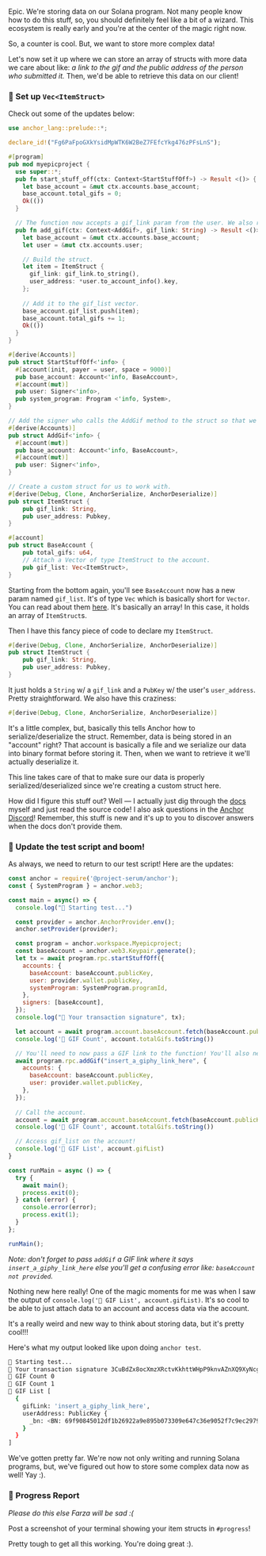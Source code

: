 Epic. We're storing data on our Solana program. Not many people know how to do this stuff, so, you should definitely feel like a bit of a wizard. This ecosystem is really early and you're at the center of the magic right now.

So, a counter is cool. But, we want to store more complex data!

Let's now set it up where we can store an array of structs with more data we care about like: *a link to the gif and the public address of the person who submitted it.* Then, we'd be able to retrieve this data on our client!

### 💎 Set up `Vec<ItemStruct>`

Check out some of the updates below:

```rust
use anchor_lang::prelude::*;

declare_id!("Fg6PaFpoGXkYsidMpWTK6W2BeZ7FEfcYkg476zPFsLnS");

#[program]
pub mod myepicproject {
  use super::*;
  pub fn start_stuff_off(ctx: Context<StartStuffOff>) -> Result <()> {
    let base_account = &mut ctx.accounts.base_account;
    base_account.total_gifs = 0;
    Ok(())
  }

  // The function now accepts a gif_link param from the user. We also reference the user from the Context
  pub fn add_gif(ctx: Context<AddGif>, gif_link: String) -> Result <()> {
    let base_account = &mut ctx.accounts.base_account;
    let user = &mut ctx.accounts.user;

	// Build the struct.
    let item = ItemStruct {
      gif_link: gif_link.to_string(),
      user_address: *user.to_account_info().key,
    };
		
	// Add it to the gif_list vector.
    base_account.gif_list.push(item);
    base_account.total_gifs += 1;
    Ok(())
  }
}

#[derive(Accounts)]
pub struct StartStuffOff<'info> {
  #[account(init, payer = user, space = 9000)]
  pub base_account: Account<'info, BaseAccount>,
  #[account(mut)]
  pub user: Signer<'info>,
  pub system_program: Program <'info, System>,
}

// Add the signer who calls the AddGif method to the struct so that we can save it
#[derive(Accounts)]
pub struct AddGif<'info> {
  #[account(mut)]
  pub base_account: Account<'info, BaseAccount>,
  #[account(mut)]
  pub user: Signer<'info>,
}

// Create a custom struct for us to work with.
#[derive(Debug, Clone, AnchorSerialize, AnchorDeserialize)]
pub struct ItemStruct {
    pub gif_link: String,
    pub user_address: Pubkey,
}

#[account]
pub struct BaseAccount {
    pub total_gifs: u64,
	// Attach a Vector of type ItemStruct to the account.
    pub gif_list: Vec<ItemStruct>,
}
```

Starting from the bottom again, you'll see `BaseAccount` now has a new param named `gif_list`.  It's of type `Vec` which is basically short for `Vector`. You can read about them [here](https://doc.rust-lang.org/std/vec/struct.Vec.html). It's basically an array! In this case, it holds an array of `ItemStruct`s.

Then I have this fancy piece of code to declare my `ItemStruct`.

```rust
#[derive(Debug, Clone, AnchorSerialize, AnchorDeserialize)]
pub struct ItemStruct {
    pub gif_link: String,
    pub user_address: Pubkey,
}
```

It just holds a `String` w/ a `gif_link` and a `PubKey` w/ the user's `user_address`. Pretty straightforward. We also have this craziness:

```rust
#[derive(Debug, Clone, AnchorSerialize, AnchorDeserialize)]
```

It's a little complex, but, basically this tells Anchor how to serialize/deserialize the struct. Remember, data is being stored in an "account" right? That account is basically a file and we serialize our data into binary format before storing it. Then, when we want to retrieve it we'll actually deserialize it.

This line takes care of that to make sure our data is properly serialized/deserialized since we're creating a custom struct here.

How did I figure this stuff out? Well  — I actually just dig through the [docs](https://docs.rs/anchor-lang/0.4.0/anchor_lang/trait.AnchorSerialize.html) myself and just read the source code! I also ask questions in the [Anchor Discord](https://discord.gg/8HwmBtt2ss)! Remember, this stuff is new and it's up to you to discover answers when the docs don't provide them.

### 🤯 Update the test script and boom!

As always, we need to return to our test script! Here are the updates:

```javascript
const anchor = require('@project-serum/anchor');
const { SystemProgram } = anchor.web3;

const main = async() => {
  console.log("🚀 Starting test...")

  const provider = anchor.AnchorProvider.env();
  anchor.setProvider(provider);

  const program = anchor.workspace.Myepicproject;
  const baseAccount = anchor.web3.Keypair.generate();
  let tx = await program.rpc.startStuffOff({
    accounts: {
      baseAccount: baseAccount.publicKey,
      user: provider.wallet.publicKey,
      systemProgram: SystemProgram.programId,
    },
    signers: [baseAccount],
  });
  console.log("📝 Your transaction signature", tx);

  let account = await program.account.baseAccount.fetch(baseAccount.publicKey);
  console.log('👀 GIF Count', account.totalGifs.toString())

  // You'll need to now pass a GIF link to the function! You'll also need to pass in the user submitting the GIF!
  await program.rpc.addGif("insert_a_giphy_link_here", {
    accounts: {
      baseAccount: baseAccount.publicKey,
      user: provider.wallet.publicKey,
    },
  });
  
  // Call the account.
  account = await program.account.baseAccount.fetch(baseAccount.publicKey);
  console.log('👀 GIF Count', account.totalGifs.toString())

  // Access gif_list on the account!
  console.log('👀 GIF List', account.gifList)
}

const runMain = async () => {
  try {
    await main();
    process.exit(0);
  } catch (error) {
    console.error(error);
    process.exit(1);
  }
};

runMain();
```

*Note: don't forget to pass `addGif` a GIF link where it says `insert_a_giphy_link_here` else you'll get a confusing error like: `baseAccount not provided`.*

Nothing new here really! One of the magic moments for me was when I saw the output of `console.log('👀 GIF List', account.gifList)`. It's so cool to be able to just attach data to an account and access data via the account.

It's a really weird and new way to think about storing data, but it's pretty cool!!!

Here's what my output looked like upon doing `anchor test`.

```bash
🚀 Starting test...
📝 Your transaction signature 3CuBdZx8ocXmzXRctvKkhttWHpP9knvAZnXQ9XyNcgr1xeqs6E3Hj9RVkEWSc2iEW15xXprKzip1hQw8o5kWVgsa
👀 GIF Count 0
👀 GIF Count 1
👀 GIF List [
  {
    gifLink: 'insert_a_giphy_link_here',
    userAddress: PublicKey {
      _bn: <BN: 69f90845012df1b26922a9e895b073309e647c36e9052f7c9ec29793b8be9e99>
    }
  }
]
```

We've gotten pretty far. We're now not only writing and running Solana programs, but, we've figured out how to store some complex data now as well! Yay :).

### 🚨 Progress Report

*Please do this else Farza will be sad :(*

Post a screenshot of your terminal showing your item structs in `#progress`!

Pretty tough to get all this working. You're doing great :).
